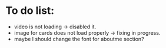# To do list:
- video is not loading -> disabled it.
- image for cards does not load properly -> fixing in progress.
- maybe I should change the font for aboutme section?